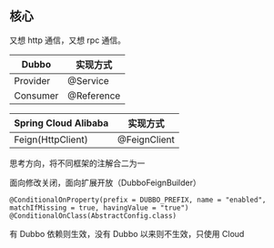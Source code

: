 ## 核心

又想 http 通信，又想 rpc 通信。


Dubbo | 实现方式
--- | ---
Provider | @Service
Consumer | @Reference

Spring Cloud Alibaba | 实现方式
--- | ---
Feign(HttpClient) | @FeignClient

思考方向，将不同框架的注解合二为一

面向修改关闭，面向扩展开放（DubboFeignBuilder）

```
@ConditionalOnProperty(prefix = DUBBO_PREFIX, name = "enabled", matchIfMissing = true, havingValue = "true")
@ConditionalOnClass(AbstractConfig.class)
```

有 Dubbo 依赖则生效，没有 Dubbo 以来则不生效，只使用 Cloud




